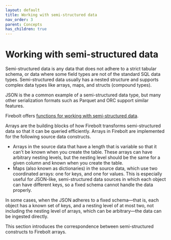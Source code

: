 ```yaml
---
layout: default
title: Working with semi-structured data
nav_order: 3
parent: Concepts
has_children: true
---
```

# Working with semi-structured data

Semi-structured data is any data that does not adhere to a strict tabular schema, or data where some field types are not of the standard SQL data types. Semi-structured data usually has a nested structure and supports complex data types like arrays, maps, and structs (compound types).

JSON is the a common example of a semi-structured data type, but many other serialization formats such as Parquet and ORC support similar features.

Firebolt offers [functions for working with semi-structured data](../../sql-reference/functions-reference/semi-structured-functions/semi-structured-data-functions.html/).

Arrays are the building blocks of how Firebolt transforms semi-structured data so that it can be queried efficiently. Arrays in Firebolt are implemented for the following source data constructs.

* Arrays in the source data that have a length that is variable so that it can't be known when you create the table. These arrays can have arbitrary nesting levels, but the nesting level should be the same for a given column and known when you create the table.
* Maps (also known as dictionaries) in the source data, which use two coordinated arrays: one for keys, and one for values. This is especially useful for JSON-like, semi-structured data sources in which each object can have different keys, so a fixed schema cannot handle the data properly.

In some cases, when the JSON adheres to a fixed schema&mdash;that is, each object has a known set of keys, and a nesting level of at most two, not including the nesting level of arrays, which can be arbitrary&mdash;the data can be ingested directly.

This section introduces the correspondence between semi-structured constructs to Firebolt arrays.
